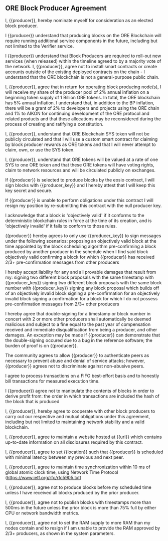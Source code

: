 ## ORE Block Producer Agreement

I, {{producer}}, hereby nominate myself for consideration as an elected block producer.

I {{producer}} understand that producing blocks on the ORE Blockchain will require running additional service components in the future, including but not limited to the Verifier service. 

I {{producer}} understand that Block Producers are required to roll-out new services (when released) within the timeline agreed to by a majority vote of the network. I, {{producer}}, agree not to install smart contracts or create accounts outside of the existing deployed contracts on the chain - I understand that the ORE blockchain is not a general-purpose public chain.

I, {{producer}}, agree that in return for operating block producing node(s), I will receive my share of the producer pool of 2% annual inflation on a beginning token supply of 1 Billion ORE tokens. In total, the ORE blockchain has 5% annual inflation. I understand that, in addition to the BP inflation, there will be a grant of 2% to developers and projects using the ORE chain and 1% to AIKON for continuing development of the ORE protocol and related products and that these allocations may be reconsidered during the process of creating and ratifying a constitution.

I, {{producer}}, understand that ORE Blockchain SYS token will not be publicly circulated and that I will use a custom smart contract for claiming by block producer rewards as ORE tokens and that I will never attempt to claim, own, or use the SYS token.

I, {{producer}}, understand that ORE tokens will be valued at a rate of one SYS to one ORE token and that these ORE tokens will have voting rights, claim to network resources and will be circulated publicly on exchanges.

If {{producer}} is selected to produce blocks by the eosio contract, I will sign blocks with {{producer_key}} and I hereby attest that I will keep this key secret and secure.

If {{producer}} is unable to perform obligations under this contract I will resign my position by re-submitting this contract with the null producer key.

I acknowledge that a block is 'objectively valid' if it conforms to the deterministic blockchain rules in force at the time of its creation, and is 'objectively invalid' if it fails to conform to those rules.

{{producer}} hereby agrees to only use {{producer_key}} to sign messages under the following scenarios:
proposing an objectively valid block at the time appointed by the block scheduling algorithm
pre-confirming a block produced by another producer in the schedule when I find said block objectively valid
confirming a block for which {{producer}} has received 2/3+ pre-confirmation messages from other producers

I hereby accept liability for any and all provable damages that result from my:
signing two different block proposals with the same timestamp with {{producer_key}}
signing two different block proposals with the same block number with {{producer_key}}
signing any block proposal which builds off of an objectively invalid block
signing a pre-confirmation for an objectively invalid block
signing a confirmation for a block for which I do not possess pre-confirmation messages from 2/3+ other producers

I hereby agree that double-signing for a timestamp or block number in concert with 2 or more other producers shall automatically be deemed malicious and subject to a fine equal to the past year of compensation received and immediate disqualification from being a producer, and other damages. An exception may be made if {{producer}} can demonstrate that the double-signing occured due to a bug in the reference software; the burden of proof is on {{producer}}.

The community agrees to allow {{producer}} to authenticate peers as necessary to prevent abuse and denial of service attacks; however, {{producer}} agrees not to discriminate against non-abusive peers.

I agree to process transactions on a FIFO best-effort basis and to honestly bill transactions for measured execution time.

I {{producer}} agree not to manipulate the contents of blocks in order to derive profit from:
the order in which transactions are included
the hash of the block that is produced

I, {{producer}}, hereby agree to cooperate with other block producers to carry out our respective and mutual obligations under this agreement, including but not limited to maintaining network stability and a valid blockchain.

I, {{producer}}, agree to maintain a website hosted at {{url}} which contains up-to-date information on all disclosures required by this contract.

I, {{producer}}, agree to set {{location}} such that {{producer}} is scheduled with minimal latency between my previous and next peer.

I, {{producer}}, agree to maintain time synchronization within 10 ms of global atomic clock time, using Network Time Protocol (https://www.ietf.org/rfc/rfc5905.txt)

I, {{producer}}, agree not to produce blocks before my scheduled time unless I have received all blocks produced by the prior producer.

I, {{producer}}, agree not to publish blocks with timestamps more than 500ms in the future unless the prior block is more than 75% full by either CPU or network bandwidth metrics.

I, {{producer}}, agree not to set the RAM supply to more RAM than my nodes contain and to resign if I am unable to provide the RAM approved by 2/3+ producers, as shown in the system parameters. 
